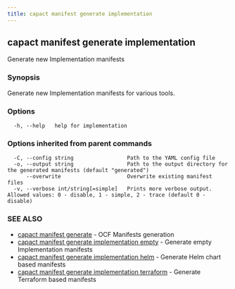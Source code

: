 ```yaml
---
title: capact manifest generate implementation
---
```


## capact manifest generate implementation

Generate new Implementation manifests

### Synopsis

Generate new Implementation manifests for various tools.

### Options

```
  -h, --help   help for implementation
```

### Options inherited from parent commands

```
  -C, --config string                 Path to the YAML config file
  -o, --output string                 Path to the output directory for the generated manifests (default "generated")
      --overwrite                     Overwrite existing manifest files
  -v, --verbose int/string[=simple]   Prints more verbose output. Allowed values: 0 - disable, 1 - simple, 2 - trace (default 0 - disable)
```

### SEE ALSO

* [capact manifest generate](capact_manifest_generate.md)	 - OCF Manifests generation
* [capact manifest generate implementation empty](capact_manifest_generate_implementation_empty.md)	 - Generate empty Implementation manifests
* [capact manifest generate implementation helm](capact_manifest_generate_implementation_helm.md)	 - Generate Helm chart based manifests
* [capact manifest generate implementation terraform](capact_manifest_generate_implementation_terraform.md)	 - Generate Terraform based manifests

